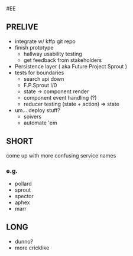 #EE

## PRELIVE
- integrate w/ kffp git repo
- finish prototype
	- hallway usability testing
	- get feedback from stakeholders
- Persistence layer ( aka Future Project Sprout )
- tests for boundaries
	- search api down
	- F.P.Sprout I/0
	- state -> component render
	- component event handling (?)
	- reducer testing (state + action) => state
- um... deploy stuff?
	- soivers
	- automate 'em

## SHORT
come up with more confusing service names

### e.g.
- pollard
- sprout
- spector
- aphex
- marr

## LONG
- dunno?
- more cricklike

